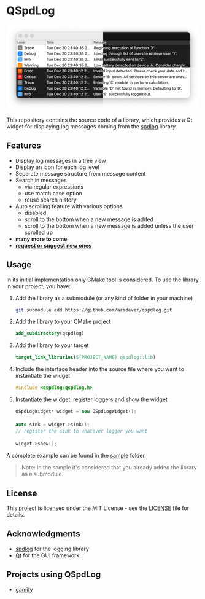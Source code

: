 # QSpdLog

![QSpdLog](docs/images/demo_screenshot.png)

This repository contains the source code of a library, which provides a Qt widget for displaying log messages coming from the [spdlog](https://github.com/gabime/spdlog) library.

## Features

* Display log messages in a tree view
* Display an icon for each log level
* Separate message structure from message content
* Search in messages
  * via regular expressions
  * use match case option
  * reuse search history
* Auto scrolling feature with various options
  * disabled
  * scroll to the bottom when a new message is added
  * scroll to the bottom when a new message is added unless the user scrolled up
* **many more to come**
* **[request or suggest new ones](https://github.com/arsdever/qspdlog/issues/new/choose)**

## Usage

In its initial implementation only CMake tool is considered. To use the library in your project, you have:

1. Add the library as a submodule (or any kind of folder in your machine)

   ```bash
   git submodule add https://github.com/arsdever/qspdlog.git
   ```

2. Add the library to your CMake project

   ```cmake
   add_subdirectory(qspdlog)
   ```

3. Add the library to your target

   ```cmake
   target_link_libraries(${PROJECT_NAME} qspdlog::lib)
   ```

4. Include the interface header into the source file where you want to instantiate the widget

   ```cpp
   #include <qspdlog/qspdlog.h>
   ```

5. Instantiate the widget, register loggers and show the widget

   ```cpp
   QSpdLogWidget* widget = new QSpdLogWidget();

   auto sink = widget->sink();
   // register the sink to whatever logger you want

   widget->show();
   ```

A complete example can be found in the [sample](sample) folder.

> Note: In the sample it's considered that you already added the library as a submodule.

## License

This project is licensed under the MIT License - see the [LICENSE](LICENSE) file for details.

## Acknowledgments

* [spdlog](https://github.com/gabime/spdlog) for the logging library
* [Qt](https://www.qt.io/) for the GUI framework

## Projects using QSpdLog

* [gamify](https://github.com/arsdever/gamify)
